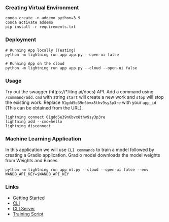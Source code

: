 

### Creating Virtual Environment

```
conda create -n addemo python=3.9
conda activate addemo
pip install -r requirements.txt
```

### Deployment

```
# Running App locally (Testing)
python -m lightning run app app.py --open-ui false

# Running App on the cloud 
python -m lightning run app app.py --cloud --open-ui false
```

### Usage
Try out the swagger (https://*.litng.ai/docs) API. Add a command using `/command/add`. `cmd` with string `start` will create a new work and `stop` will stop the existing work. Replace `01gdd5e39n6bvx8thv9sy3p3re` with your `app_id` (This can be obtained from the URL).

```
lightning connect 01gdd5e39n6bvx8thv9sy3p3re 
lightning add --cmd=hello
lightning disconnect
```

### Machine Learning Application
In this application we will use `CLI commands` to train a model followed by creating a Gradio application. Gradio model downloads the model weights from Weights and Biases.

```
python -m lightning run app ml.py --cloud --open-ui false --env WANDB_API_KEY=$WANDB_API_KEY
```


### Links
- [Getting Started](https://lightning.ai/lightning-docs/get_started/lightning_apps_intro.html)
- [CLI](https://lightning.ai/lightning-docs/glossary/command_lines/command_lines.html)
- [CLI Server](https://lightning.ai/lightning-docs/workflows/build_command_line_interface/cli.html)
- [Training Script](https://github.com/Lightning-AI/lightning-hpo/blob/master/examples/scripts/train.py)
